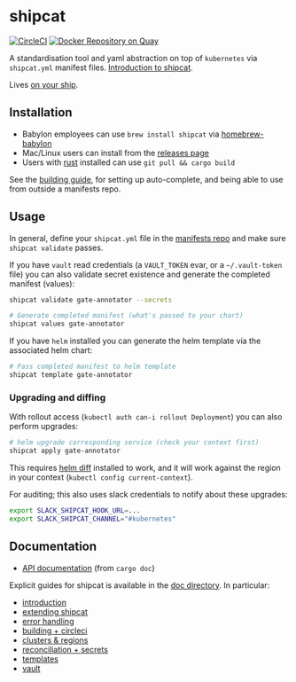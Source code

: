 # shipcat
[![CircleCI](https://circleci.com/gh/Babylonpartners/shipcat.svg?style=shield&circle-token=1e5d93bf03a4c9d9c7f895d7de7bb21055d431ef)](https://circleci.com/gh/Babylonpartners/shipcat)
[![Docker Repository on Quay](https://quay.io/repository/babylonhealth/kubecat/status?token=6de24c74-1576-467f-8658-ec224df9302d "Docker Repository on Quay")](https://quay.io/repository/babylonhealth/kubecat?tab=tags)

A standardisation tool and yaml abstraction on top of `kubernetes` via `shipcat.yml` manifest files. [Introduction to shipcat](https://github.com/Babylonpartners/shipcat/blob/master/doc/intro.md).

Lives [on your ship](https://en.wikipedia.org/wiki/Ship%27s_cat).

## Installation

- Babylon employees can use `brew install shipcat` via [homebrew-babylon](https://github.com/Babylonpartners/homebrew-babylon)
- Mac/Linux users can install from the [releases page](https://github.com/Babylonpartners/shipcat/releases)
- Users with [rust](https://rustup.rs/) installed can use `git pull && cargo build`

See the [building guide](./doc/building.md), for setting up auto-complete, and being able to use from outside a manifests repo.

## Usage
In general, define your `shipcat.yml` file in the [manifests repo](https://github.com/Babylonpartners/manifests) and make sure `shipcat validate` passes.

If you have `vault` read credentials (a `VAULT_TOKEN` evar, or a `~/.vault-token` file) you can also validate secret existence and generate the completed manifest (values):

```sh
shipcat validate gate-annotator --secrets

# Generate completed manifest (what's passed to your chart)
shipcat values gate-annotator
```

If you have `helm` installed you can generate the helm template via the associated helm chart:

```sh
# Pass completed manifest to helm template
shipcat template gate-annotator
```

### Upgrading and diffing
With rollout access (`kubectl auth can-i rollout Deployment`) you can also perform upgrades:

```sh
# helm upgrade corresponding service (check your context first)
shipcat apply gate-annotator
```

This requires [helm diff](https://github.com/databus23/helm-diff) installed to work, and it will work against the region in your context (`kubectl config current-context`).

For auditing; this also uses slack credentials to notify about these upgrades:

```sh
export SLACK_SHIPCAT_HOOK_URL=...
export SLACK_SHIPCAT_CHANNEL="#kubernetes"
```

## Documentation
- [API documentation](https://babylonpartners.github.io/shipcat) (from `cargo doc`)

Explicit guides for shipcat is available in the [doc directory](https://github.com/Babylonpartners/shipcat/tree/master/doc). In particular:

- [introduction](./doc/intro.md)
- [extending shipcat](./doc/extending.md)
- [error handling](./doc/errors.md)
- [building + circleci](./doc/building.md)
- [clusters & regions](./doc/clusters.md)
- [reconciliation + secrets](./doc/reconciliation-secrets.md)
- [templates](./doc/templates.md)
- [vault](./doc/vault.md)
